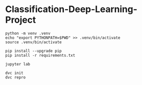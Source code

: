 # Classification-Deep-Learning-Project

```
python -m venv .venv
echo "export PYTHONPATH=$PWD" >> .venv/bin/activate
source .venv/bin/activate

pip install --upgrade pip
pip install -r requirements.txt

jupyter lab

dvc init
dvc repro
```

